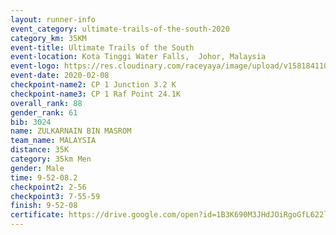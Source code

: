 ```yaml
--- 
layout: runner-info 
event_category: ultimate-trails-of-the-south-2020 
category_km: 35KM 
event-title: Ultimate Trails of the South 
event-location: Kota Tinggi Water Falls,  Johor, Malaysia 
event-logo: https://res.cloudinary.com/raceyaya/image/upload/v1581841103/logo/2020/ultimate-trails-2020_i93dfj.jpg 
event-date: 2020-02-08 
checkpoint-name2: CP 1 Junction 3.2 K 
checkpoint-name3: CP 1 Raf Point 24.1K 
overall_rank: 88
gender_rank: 61
bib: 3024
name: ZULKARNAIN BIN MASROM
team_name: MALAYSIA
distance: 35K
category: 35km Men
gender: Male
time: 9-52-08.2
checkpoint2: 2-56
checkpoint3: 7-55-59
finish: 9-52-08
certificate: https://drive.google.com/open?id=1B3K690M3JHdJOiRgoGfL622l0tFUC0JX
--- 
```

